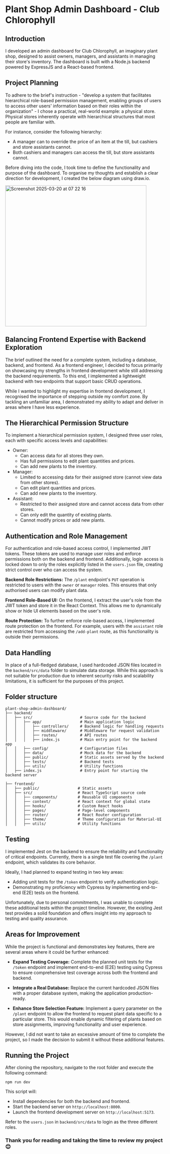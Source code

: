 # Plant Shop Admin Dashboard - Club Chlorophyll

## Introduction

I developed an admin dashboard for Club Chlorophyll, an imaginary plant shop, designed to assist owners, managers, and assistants in managing their store's inventory. The dashboard is built with a Node.js backend powered by ExpressJS and a React-based frontend.

## Project Planning

To adhere to the brief's instruction - "develop a system that facilitates hierarchical role-based permission management, enabling groups of users to access other users' information based on their roles within the organization" - I chose a practical, real-world example: a physical store. Physical stores inherently operate with hierarchical structures that most people are familiar with.

For instance, consider the following hierarchy:

- A manager can to override the price of an item at the till, but cashiers and store assistants cannot.
- Both cashiers and managers can access the till, but store assistants cannot.
  
Before diving into the code, I took time to define the functionality and purpose of the dashboard. To organise my thoughts and establish a clear direction for development, I created the below diagram using draw.io.

<img width="446" alt="Screenshot 2025-03-20 at 07 22 16" src="https://github.com/user-attachments/assets/ff1b89d5-d630-41ef-8719-132367b8b50a" />

## Balancing Frontend Expertise with Backend Exploration

The brief outlined the need for a complete system, including a database, backend, and frontend. As a frontend engineer, I decided to focus primarily on showcasing my strengths in frontend development while still addressing the backend requirements. To this end, I implemented a lightweight backend with two endpoints that support basic CRUD operations.

While I wanted to highlight my expertise in frontend development, I recognised the importance of stepping outside my comfort zone. By tackling an unfamiliar area, I demonstrated my ability to adapt and deliver in areas where I have less experience.

## The Hierarchical Permission Structure

To implement a hierarchical permission system, I designed three user roles, each with specific access levels and capabilities:

- Owner:
  - Can access data for all stores they own.
  - Has full permissions to edit plant quantities and prices.
  - Can add new plants to the inventory.
- Manager:
  - Limited to accessing data for their assigned store (cannot view data from other stores).
  - Can edit plant quantities and prices.
  - Can add new plants to the inventory.
- Assistant:
  - Restricted to their assigned store and cannot access data from other stores.
  - Can only edit the quantity of existing plants.
  - Cannot modify prices or add new plants.

## Authentication and Role Management

For authentication and role-based access control, I implemented JWT tokens. These tokens are used to manage user roles and enforce permissions both on the backend and frontend. Additionally, login access is locked down to only the roles explicitly listed in the `users.json` file, creating strict control over who can access the system.

**Backend Role Restrictions:**
The `/plant` endpoint's `PUT` operation is restricted to users with the `owner` or `manager` roles. This ensures that only authorised users can modify plant data.

**Frontend Role-Based UI:**
On the frontend, I extract the user's role from the JWT token and store it in the React Context. This allows me to dynamically show or hide UI elements based on the user's role.

**Route Protection:**
To further enforce role-based access, I implemented route protection on the frontend. For example, users with the `assistant` role are restricted from accessing the `/add-plant` route, as this functionality is outside their permissions.

## Data Handling

In place of a full-fledged database, I used hardcoded JSON files located in the `backend/src/data` folder to simulate data storage. While this approach is not suitable for production due to inherent security risks and scalability limitations, it is sufficient for the purposes of this project.

## Folder structure

```
plant-shop-admin-dashboard/
├── backend/                     
│   ├── src/                     # Source code for the backend
│   │   ├── app/                 # Main application logic
│   │   │   ├── controllers/     # Backend logic for handling requests
│   │   │   ├── middleware/      # Middleware for request validation
│   │   │   ├── routes/          # API routes
│   │   │   ├── index.js         # Main entry point for the backend app
│   │   ├── config/              # Configuration files
│   │   ├── data/                # Mock data for the backend
│   │   ├── public/              # Static assets served by the backend
│   │   ├── tests/               # Backend tests
│   │   ├── utils/               # Utility functions
│   ├── index.js                 # Entry point for starting the backend server

├── frontend/                  
│   ├── public/                 # Static assets
│   ├── src/                    # React TypeScript source code
│   │   ├── components/         # Reusable UI components
│   │   ├── context/            # React context for global state
│   │   ├── hooks/              # Custom React hooks
│   │   ├── pages/              # Page-level components
│   │   ├── router/             # React Router configuration
│   │   ├── theme/              # Theme configuration for Material-UI
│   │   ├── utils/              # Utility functions
```

## Testing
I implemented Jest on the backend to ensure the reliability and functionality of critical endpoints. Currently, there is a single test file covering the `/plant` endpoint, which validates its core behavior.

Ideally, I had planned to expand testing in two key areas:

- Adding unit tests for the `/token` endpoint to verify authentication logic.
- Demonstrating my proficiency with Cypress by implementing end-to-end (E2E) tests on the frontend.
  
Unfortunately, due to personal commitments, I was unable to complete these additional tests within the project timeline. However, the existing Jest test provides a solid foundation and offers insight into my approach to testing and quality assurance.

## Areas for Improvement
While the project is functional and demonstrates key features, there are several areas where it could be further enhanced:

- **Expand Testing Coverage:** 
Complete the planned unit tests for the `/token` endpoint and implement end-to-end (E2E) testing using Cypress to ensure comprehensive test coverage across both the frontend and backend.

- **Integrate a Real Database:** 
Replace the current hardcoded JSON files with a proper database system, making the application production-ready.

- **Enhance Store Selection Feature:**
Implement a query parameter on the `/plant` endpoint to allow the frontend to request plant data specific to a particular store. This would enable dynamic filtering of plants based on store assignments, improving functionality and user experience.

However, I did not want to take an excessive amount of time to complete the project, so I made the decision to submit it without these additional features.

## Running the Project

After cloning the repository, navigate to the root folder and execute the following command:

```
npm run dev
```

This script will:
- Install dependencies for both the backend and frontend.
- Start the backend server on `http://localhost:8000`.
- Launch the frontend development server on `http://localhost:5173`.

Refer to the `users.json` in `backend/src/data` to login as the three different roles.

### Thank you for reading and taking the time to review my project 😊




